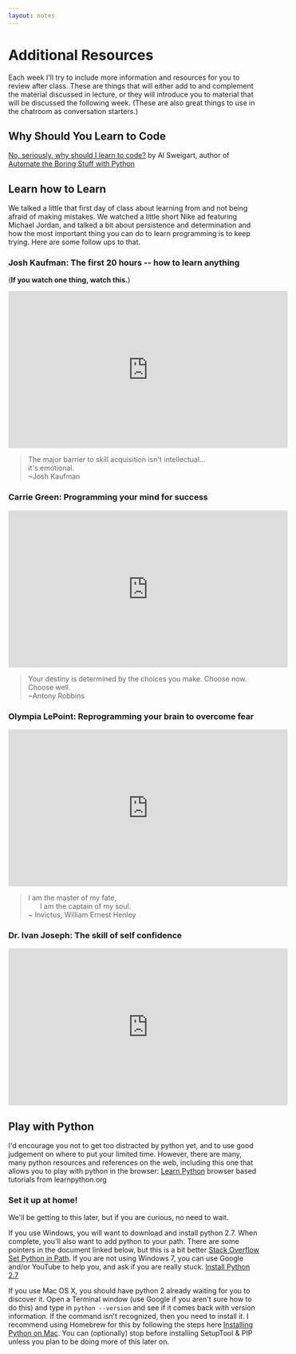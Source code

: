 ```yaml
---
layout: notes
---
```


# Additional Resources
Each week I'll try to include more information and resources for you to review after class. These are things that will either add to and complement the material discussed in lecture, or they will introduce you to material that will be discussed the following week.  (These are also great things to use in the chatroom as conversation starters.)  

## Why Should You Learn to Code
[No, seriously, why should I learn to code?](http://inventwithpython.com/blog/2014/09/30/no-seriously-why-should-i-learn-to-code/) by Al Sweigart, author of [Automate the Boring Stuff with Python](https://automatetheboringstuff.com/)


## Learn how to Learn
We talked a little that first day of class about learning from and not being afraid of making mistakes.  We watched a little short Nike ad featuring Michael Jordan, and talked a bit about persistence and determination and how the most important thing you can do to learn programming is to keep trying.  Here are some follow ups to that.

### Josh Kaufman: The first 20 hours -- how to learn anything <br>
(__If you watch one thing, watch this.__)

<iframe width="560" height="315" src="https://www.youtube.com/embed/5MgBikgcWnY" frameborder="0" allowfullscreen></iframe>

> The major barrier to skill acquisition isn't intellectual...    
> it's emotional.  
> ~Josh Kaufman

### Carrie Green: Programming your mind for success

<iframe width="560" height="315" src="https://www.youtube.com/embed/MmfikLimeQ8" frameborder="0" allowfullscreen></iframe>

> Your destiny is determined by the choices you make. Choose now. Choose well.  
> ~Antony Robbins

### Olympia LePoint: Reprogramming your brain to overcome fear

<iframe width="560" height="315" src="https://www.youtube.com/embed/1PV7Hy_8fhA" frameborder="0" allowfullscreen></iframe>


> I am the master of my fate,  
> &nbsp;&nbsp;&nbsp;&nbsp;&nbsp; I am the captain of my soul.  
> ~ Invictus, William Ernest Henley


### Dr. Ivan Joseph: The skill of self confidence

<iframe width="560" height="315" src="https://www.youtube.com/embed/w-HYZv6HzAs" frameborder="0" allowfullscreen></iframe>



## Play with Python
I'd encourage you not to get too distracted by python yet, and to use good judgement on where to put your limited time.  However, there are many, many python resources and references on the web, including this one that allows you to play with python in the browser:
[Learn Python](http://www.learnpython.org) browser based tutorials from learnpython.org

### Set it up at home!
We'll be getting to this later, but if you are curious, no need to wait.

If you use Windows, you will want to download and install python 2.7.  When complete, you'll also want to add python to your path.  There are some pointers in the document linked below, but this is a bit better [Stack Overflow Set Python in Path](http://stackoverflow.com/questions/3701646/how-to-add-to-the-pythonpath-in-windows-7).  If you are not using Windows 7, you can use Google and/or YouTube to help you, and ask if you are really stuck.
[Install Python 2.7](https://docs.python.org/2.7/using/windows.html)

If you use Mac OS X, you should have python 2 already waiting for you to discover it.  Open a Terminal window (use Google if you aren't sure how to do this) and type in `python --version` and see if it comes back with version information.  If the command isn't recognized, then you need to install it.  I recommend using Homebrew for this by following the steps here [Installing Python on Mac](http://docs.python-guide.org/en/latest/starting/install/osx/). You can (optionally) stop before installing SetupTool & PIP unless you plan to be doing more of this later on.
